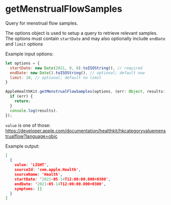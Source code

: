 # getMenstrualFlowSamples

Query for menstrual flow samples.


The options object is used to setup a query to retrieve relevant samples.
The options must contain `startDate` and may also optionally include `endDate`
and `limit` options

Example input options:

```javascript
let options = {
  startDate: new Date(2021, 0, 0).toISOString(), // required
  endDate: new Date().toISOString(), // optional; default now
  limit: 10, // optional; default no limit
}
```

```javascript
AppleHealthKit.getMenstrualFlowSamples(options, (err: Object, results: Array<HealthValue>) => {
  if (err) {
    return;
  }
  console.log(results).
});
```

`value` is one of those: https://developer.apple.com/documentation/healthkit/hkcategoryvaluemenstrualflow?language=objc

Example output:

```json
[ 
  { 
    value: 'LIGHT',
    sourceId: 'com.apple.Health',
    sourceName: 'Health',
    startDate: '2021-05-14T12:00:00.000+0300',
    endDate: '2021-05-14T12:00:00.000+0300',
    symptoms: []
  } 
]
```
